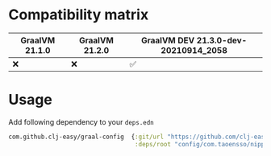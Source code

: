 # Compatibility matrix

| GraalVM 21.1.0 | GraalVM 21.2.0 | GraalVM DEV 21.3.0-dev-20210914_2058 |
|----------------|----------------|--------------------------------------|
| :x:            | :x:            |:white_check_mark:                    |

# Usage
Add following dependency to your `deps.edn`
``` clojure
com.github.clj-easy/graal-config  {:git/url "https://github.com/clj-easy/graal-config"
                                   :deps/root "config/com.taoensso/nippy"}
```

